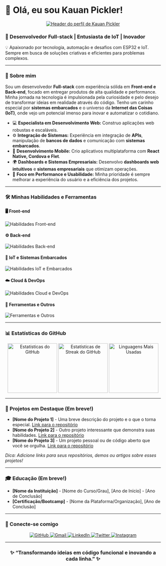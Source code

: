 # 👋 Olá, eu sou Kauan Pickler!

<p align="center">
  <a href="https://github.com/fuelpro266">
    <img src="https://github.com/fuelpro266/kauanPickler/blob/main/profile-header.png?raw=true" alt="Header do perfil de Kauan Pickler">
  </a>
</p>

### 🚀 Desenvolvedor Full-stack | Entusiasta de IoT | Inovador

💡 Apaixonado por tecnologia, automação e desafios com ESP32 e IoT. Sempre em busca de soluções criativas e eficientes para problemas complexos.

---

### 🧠 Sobre mim

Sou um desenvolvedor **Full-stack** com experiência sólida em **Front-end e Back-end**, focado em entregar produtos de alta qualidade e performance. Minha jornada na tecnologia é impulsionada pela curiosidade e pelo desejo de transformar ideias em realidade através do código. Tenho um carinho especial por **sistemas embarcados** e o universo da **Internet das Coisas (IoT)**, onde vejo um potencial imenso para inovar e automatizar o cotidiano.

- 💻 **Especialista em Desenvolvimento Web:** Construo aplicações web robustas e escaláveis.
- ⚙️ **Integração de Sistemas:** Experiência em integração de **APIs**, manipulação de **bancos de dados** e comunicação com **sistemas embarcados**.
- 📱 **Desenvolvimento Mobile:** Crio aplicativos multiplataforma com **React Native, Cordova e Flet**.
- 🌍 **Dashboards e Sistemas Empresariais:** Desenvolvo **dashboards web intuitivos** e **sistemas empresariais** que otimizam operações.
- 🎯 **Foco em Performance e Usabilidade:** Minha prioridade é sempre melhorar a experiência do usuário e a eficiência dos projetos.

---

### 🛠️ Minhas Habilidades e Ferramentas

#### 🖥️ Front-end
<p align="left">
  <img src="https://skillicons.dev/icons?i=html,css,js,ts,react,nextjs,vue,angular,vite,tailwind,bootstrap,sass,ionic,figma" alt="Habilidades Front-end" />
</p>

#### ⚙️ Back-end
<p align="left">
  <img src="https://skillicons.dev/icons?i=nodejs,express,python,django,flask,php,laravel,java,spring,go,mysql,postgresql,mongodb,firebase,docker,kubernetes" alt="Habilidades Back-end" />
</p>

#### 🔌 IoT e Sistemas Embarcados
<p align="left">
  <img src="https://skillicons.dev/icons?i=arduino,cpp,raspberrypi,ros" alt="Habilidades IoT e Embarcados" />
</p>

#### ☁️ Cloud & DevOps
<p align="left">
  <img src="https://skillicons.dev/icons?i=aws,gcp,azure,vercel,netlify,heroku,jenkins,ansible" alt="Habilidades Cloud e DevOps" />
</p>

#### 🧰 Ferramentas e Outros
<p align="left">
  <img src="https://skillicons.dev/icons?i=git,github,gitlab,linux,vscode,postman,jest,cypress,selenium,jira,confluence" alt="Ferramentas e Outros" />
</p>

---

### 📊 Estatísticas do GitHub

<p align="center">
  <img height="160em" src="https://github-readme-stats.vercel.app/api?username=fuelpro266&show_icons=true&theme=tokyonight&hide_border=true&count_private=true" alt="Estatísticas do GitHub" />
  <img height="160em" src="https://github-readme-streak-stats.herokuapp.com/?user=fuelpro266&theme=tokyonight&hide_border=true" alt="Estatísticas de Streak do GitHub" />
  <img height="160em" src="https://github-readme-stats.vercel.app/api/top-langs/?username=fuelpro266&layout=compact&theme=tokyonight&hide_border=true" alt="Linguagens Mais Usadas" />
</p>

---

### 🌟 Projetos em Destaque (Em breve!)

*   **[Nome do Projeto 1]** - Uma breve descrição do projeto e o que o torna especial. [Link para o repositório](https://github.com/fuelpro266/)
*   **[Nome do Projeto 2]** - Outro projeto interessante que demonstra suas habilidades. [Link para o repositório](https://github.com/fuelpro266/)
*   **[Nome do Projeto 3]** - Um projeto pessoal ou de código aberto que você se orgulha. [Link para o repositório](https://github.com/fuelpro266/)

_Dica: Adicione links para seus repositórios, demos ou artigos sobre esses projetos!_

---

### 🎓 Educação (Em breve!)

*   **[Nome da Instituição]** - [Nome do Curso/Grau], [Ano de Início] - [Ano de Conclusão]
*   **[Certificação/Bootcamp]** - [Nome da Plataforma/Organização], [Ano de Conclusão]

---

### 🤝 Conecte-se comigo

<p align="center">
  <a href="https://github.com/fuelpro266" target="_blank">
    <img src="https://img.shields.io/badge/GitHub-181717?style=for-the-badge&logo=github&logoColor=white" alt="GitHub" />
  </a>
  <a href="mailto:fuelpro266@gmail.com">
    <img src="https://img.shields.io/badge/Gmail-D14836?style=for-the-badge&logo=gmail&logoColor=white" alt="Gmail" />
  </a>
  <a href="https://www.linkedin.com/in/seu-linkedin" target="_blank">
    <img src="https://img.shields.io/badge/LinkedIn-0077b5?style=for-the-badge&logo=linkedin&logoColor=white" alt="LinkedIn" />
  </a>
  <a href="https://twitter.com/seu-twitter" target="_blank">
    <img src="https://img.shields.io/badge/Twitter-1DA1F2?style=for-the-badge&logo=twitter&logoColor=white" alt="Twitter" />
  </a>
  <a href="https://www.instagram.com/seu-instagram" target="_blank">
    <img src="https://img.shields.io/badge/Instagram-E4405F?style=for-the-badge&logo=instagram&logoColor=white" alt="Instagram" />
  </a>
</p>

---

<h3 align="center">✨ “Transformando ideias em código funcional e inovando a cada linha.” ✨</h3>

